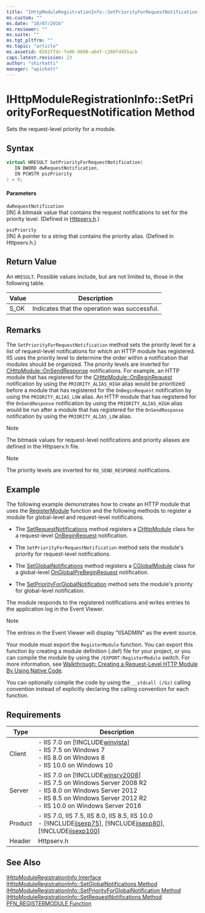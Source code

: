 ```yaml
---
title: "IHttpModuleRegistrationInfo::SetPriorityForRequestNotification Method | Microsoft Docs"
ms.custom: ""
ms.date: "10/07/2016"
ms.reviewer: ""
ms.suite: ""
ms.tgt_pltfrm: ""
ms.topic: "article"
ms.assetid: 0281ffdc-fe06-8680-a6df-c260fd455acb
caps.latest.revision: 23
author: "shirhatti"
manager: "wpickett"
---
```

# IHttpModuleRegistrationInfo::SetPriorityForRequestNotification Method
Sets the request-level priority for a module.  
  
## Syntax  
  
```cpp  
virtual HRESULT SetPriorityForRequestNotification(  
   IN DWORD dwRequestNotification,  
   IN PCWSTR pszPriority  
) = 0;  
```  
  
#### Parameters  
 `dwRequestNotification`  
 [IN] A bitmask value that contains the request notifications to set for the priority level. (Defined in [Httpserv.h](../../web-development-reference\native-code-api-reference/request-processing-constants.md).)  
  
 `pszPriority`  
 [IN] A pointer to a string that contains the priority alias. (Defined in Httpserv.h.)  
  
## Return Value  
 An `HRESULT`. Possible values include, but are not limited to, those in the following table.  
  
|Value|Description|  
|-----------|-----------------|  
|S_OK|Indicates that the operation was successful.|  
  
## Remarks  
 The `SetPriorityForRequestNotification` method sets the priority level for a list of request-level notifications for which an HTTP module has registered. IIS uses the priority level to determine the order within a notification that modules should be organized. The priority levels are inverted for [CHttpModule::OnSendResponse](../../web-development-reference\native-code-api-reference/chttpmodule-onsendresponse-method.md) notifications. For example, an HTTP module that has registered for the [CHttpModule::OnBeginRequest](../../web-development-reference\native-code-api-reference/chttpmodule-onbeginrequest-method.md) notification by using the `PRIORITY_ALIAS_HIGH` alias would be prioritized before a module that has registered for the `OnBeginRequest` notification by using the `PRIORITY_ALIAS_LOW` alias. An HTTP module that has registered for the `OnSendResponse` notification by using the `PRIORITY_ALIAS_HIGH` alias would be run after a module that has registered for the `OnSendResponse` notification by using the `PRIORITY_ALIAS_LOW` alias.  
  
> [!NOTE]
>  The bitmask values for request-level notifications and priority aliases are defined in the Httpserv.h file.  
  
> [!NOTE]
>  The priority levels are inverted for `RQ_SEND_RESPONSE` notifications.  
  
## Example  
 The following example demonstrates how to create an HTTP module that uses the [RegisterModule](../../web-development-reference\native-code-api-reference/pfn-registermodule-function.md) function and the following methods to register a module for global-level and request-level notifications.  
  
-   The [SetRequestNotifications](../../web-development-reference\native-code-api-reference/ihttpmoduleregistrationinfo-setrequestnotifications-method.md) method registers a [CHttpModule](../../web-development-reference\native-code-api-reference/chttpmodule-class.md) class for a request-level [OnBeginRequest](../../web-development-reference\native-code-api-reference/chttpmodule-onbeginrequest-method.md) notification.  
  
-   The `SetPriorityForRequestNotification` method sets the module's priority for request-level notifications.  
  
-   The [SetGlobalNotifications](../../web-development-reference\native-code-api-reference/ihttpmoduleregistrationinfo-setglobalnotifications-method.md) method registers a [CGlobalModule](../../web-development-reference\native-code-api-reference/cglobalmodule-class.md) class for a global-level [OnGlobalPreBeginRequest](../../web-development-reference\native-code-api-reference/cglobalmodule-onglobalprebeginrequest-method.md) notification.  
  
-   The [SetPriorityForGlobalNotification](../../web-development-reference\native-code-api-reference/ihttpmoduleregistrationinfo-setpriorityforglobalnotification-method.md) method sets the module's priority for global-level notification.  
  
 The module responds to the registered notifications and writes entries to the application log in the Event Viewer.  
  
> [!NOTE]
>  The entries in the Event Viewer will display "IISADMIN" as the event source.  
  
<!-- TODO: review snippet reference  [!CODE [IHttpModuleRegistrationInfoSetPriorityForRequestNotification#1](IHttpModuleRegistrationInfoSetPriorityForRequestNotification#1)]  -->  
  
 Your module must export the `RegisterModule` function. You can export this function by creating a module definition (.def) file for your project, or you can compile the module by using the `/EXPORT:RegisterModule` switch. For more information, see [Walkthrough: Creating a Request-Level HTTP Module By Using Native Code](../../web-development-reference\native-code-development-overview\walkthrough-creating-a-request-level-http-module-by-using-native-code.md).  
  
 You can optionally compile the code by using the `__stdcall (/Gz)` calling convention instead of explicitly declaring the calling convention for each function.  
  
## Requirements  
  
|Type|Description|  
|----------|-----------------|  
|Client|-   IIS 7.0 on [!INCLUDE[winvista](../../wmi-provider/includes/winvista-md.md)]<br />-   IIS 7.5 on Windows 7<br />-   IIS 8.0 on Windows 8<br />-   IIS 10.0 on Windows 10|  
|Server|-   IIS 7.0 on [!INCLUDE[winsrv2008](../../wmi-provider/includes/winsrv2008-md.md)]<br />-   IIS 7.5 on Windows Server 2008 R2<br />-   IIS 8.0 on Windows Server 2012<br />-   IIS 8.5 on Windows Server 2012 R2<br />-   IIS 10.0 on Windows Server 2016|  
|Product|-   IIS 7.0, IIS 7.5, IIS 8.0, IIS 8.5, IIS 10.0<br />-   [!INCLUDE[iisexp75](../../web-development-reference/native-code-api-reference/includes/iisexp75-md.md)], [!INCLUDE[iisexp80](../../web-development-reference/native-code-api-reference/includes/iisexp80-md.md)], [!INCLUDE[iisexp100](../../web-development-reference/native-code-api-reference/includes/iisexp100-md.md)]|  
|Header|Httpserv.h|  
  
## See Also  
 [IHttpModuleRegistrationInfo Interface](../../web-development-reference\native-code-api-reference/ihttpmoduleregistrationinfo-interface.md)   
 [IHttpModuleRegistrationInfo::SetGlobalNotifications Method](../../web-development-reference\native-code-api-reference/ihttpmoduleregistrationinfo-setglobalnotifications-method.md)   
 [IHttpModuleRegistrationInfo::SetPriorityForGlobalNotification Method](../../web-development-reference\native-code-api-reference/ihttpmoduleregistrationinfo-setpriorityforglobalnotification-method.md)   
 [IHttpModuleRegistrationInfo::SetRequestNotifications Method](../../web-development-reference\native-code-api-reference/ihttpmoduleregistrationinfo-setrequestnotifications-method.md)   
 [PFN_REGISTERMODULE Function](../../web-development-reference\native-code-api-reference/pfn-registermodule-function.md)
